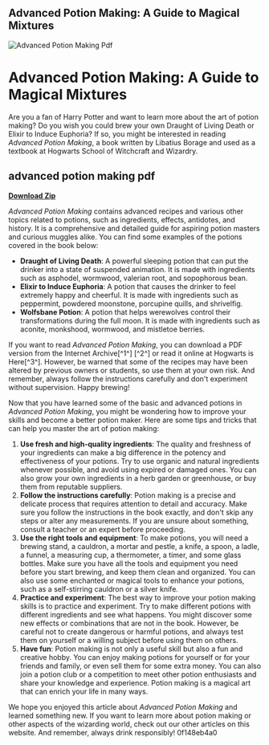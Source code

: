 ## Advanced Potion Making: A Guide to Magical Mixtures

 
![Advanced Potion Making Pdf](https://encrypted-tbn0.gstatic.com/images?q=tbn:ANd9GcTUF0q0Ef-GlbQieQq1rQgBr8kpWeqkDuOzkuHSTXTxuSjqzAtrZzkAom_s)

 
# Advanced Potion Making: A Guide to Magical Mixtures
 
Are you a fan of Harry Potter and want to learn more about the art of potion making? Do you wish you could brew your own Draught of Living Death or Elixir to Induce Euphoria? If so, you might be interested in reading *Advanced Potion Making*, a book written by Libatius Borage and used as a textbook at Hogwarts School of Witchcraft and Wizardry.
 
## advanced potion making pdf


[**Download Zip**](https://www.google.com/url?q=https%3A%2F%2Fblltly.com%2F2tKx2f&sa=D&sntz=1&usg=AOvVaw23kyQuzWP69aqED2MDddE3)

 
*Advanced Potion Making* contains advanced recipes and various other topics related to potions, such as ingredients, effects, antidotes, and history. It is a comprehensive and detailed guide for aspiring potion masters and curious muggles alike. You can find some examples of the potions covered in the book below:
 
- **Draught of Living Death**: A powerful sleeping potion that can put the drinker into a state of suspended animation. It is made with ingredients such as asphodel, wormwood, valerian root, and sopophorous bean.
- **Elixir to Induce Euphoria**: A potion that causes the drinker to feel extremely happy and cheerful. It is made with ingredients such as peppermint, powdered moonstone, porcupine quills, and shrivelfig.
- **Wolfsbane Potion**: A potion that helps werewolves control their transformations during the full moon. It is made with ingredients such as aconite, monkshood, wormwood, and mistletoe berries.

If you want to read *Advanced Potion Making*, you can download a PDF version from the Internet Archive[^1^] [^2^] or read it online at Hogwarts is Here[^3^]. However, be warned that some of the recipes may have been altered by previous owners or students, so use them at your own risk. And remember, always follow the instructions carefully and don't experiment without supervision. Happy brewing!

Now that you have learned some of the basic and advanced potions in *Advanced Potion Making*, you might be wondering how to improve your skills and become a better potion maker. Here are some tips and tricks that can help you master the art of potion making:

1. **Use fresh and high-quality ingredients**: The quality and freshness of your ingredients can make a big difference in the potency and effectiveness of your potions. Try to use organic and natural ingredients whenever possible, and avoid using expired or damaged ones. You can also grow your own ingredients in a herb garden or greenhouse, or buy them from reputable suppliers.
2. **Follow the instructions carefully**: Potion making is a precise and delicate process that requires attention to detail and accuracy. Make sure you follow the instructions in the book exactly, and don't skip any steps or alter any measurements. If you are unsure about something, consult a teacher or an expert before proceeding.
3. **Use the right tools and equipment**: To make potions, you will need a brewing stand, a cauldron, a mortar and pestle, a knife, a spoon, a ladle, a funnel, a measuring cup, a thermometer, a timer, and some glass bottles. Make sure you have all the tools and equipment you need before you start brewing, and keep them clean and organized. You can also use some enchanted or magical tools to enhance your potions, such as a self-stirring cauldron or a silver knife.
4. **Practice and experiment**: The best way to improve your potion making skills is to practice and experiment. Try to make different potions with different ingredients and see what happens. You might discover some new effects or combinations that are not in the book. However, be careful not to create dangerous or harmful potions, and always test them on yourself or a willing subject before using them on others.
5. **Have fun**: Potion making is not only a useful skill but also a fun and creative hobby. You can enjoy making potions for yourself or for your friends and family, or even sell them for some extra money. You can also join a potion club or a competition to meet other potion enthusiasts and share your knowledge and experience. Potion making is a magical art that can enrich your life in many ways.

We hope you enjoyed this article about *Advanced Potion Making* and learned something new. If you want to learn more about potion making or other aspects of the wizarding world, check out our other articles on this website. And remember, always drink responsibly!
 0f148eb4a0
